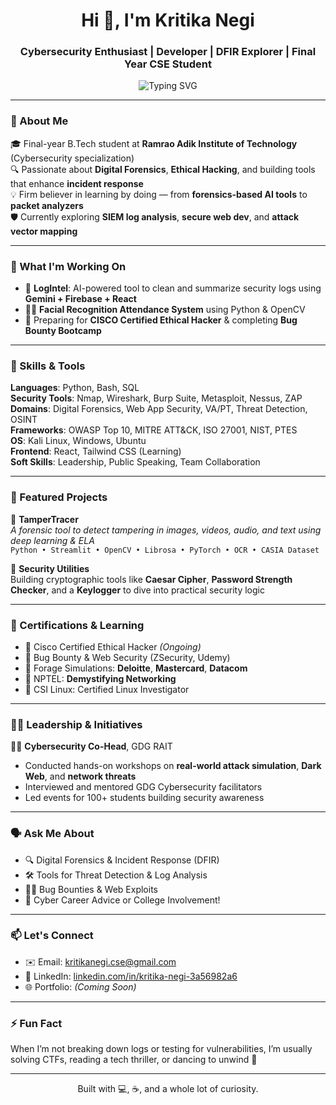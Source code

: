 <h1 align="center">Hi 👋, I'm Kritika Negi</h1>
<h3 align="center">Cybersecurity Enthusiast | Developer | DFIR Explorer | Final Year CSE Student</h3>

<p align="center">
  <img src="https://readme-typing-svg.demolab.com?font=Fira+Code&weight=500&pause=1000&center=true&vCenter=true&multiline=true&width=435&lines=Exploring+Cybersecurity+with+Curiosity!;DFIR%2C+Ethical+Hacking%2C+DevSecOps+%F0%9F%94%91;React%2C+Tailwind%2C+Security+Tools+%E2%9C%A8" alt="Typing SVG" />
</p>

---

### 🚀 About Me

🎓 Final-year B.Tech student at **Ramrao Adik Institute of Technology** (Cybersecurity specialization)  
🔍 Passionate about **Digital Forensics**, **Ethical Hacking**, and building tools that enhance **incident response**  
💡 Firm believer in learning by doing — from **forensics-based AI tools** to **packet analyzers**  
🛡️ Currently exploring **SIEM log analysis**, **secure web dev**, and **attack vector mapping**

---

### 🧠 What I'm Working On

- 🧠 **LogIntel**: AI-powered tool to clean and summarize security logs using **Gemini + Firebase + React**
- 🕵️‍♀️ **Facial Recognition Attendance System** using Python & OpenCV
- 🎯 Preparing for **CISCO Certified Ethical Hacker** & completing **Bug Bounty Bootcamp**

---

### 🧰 Skills & Tools

**Languages**: Python, Bash, SQL  
**Security Tools**: Nmap, Wireshark, Burp Suite, Metasploit, Nessus, ZAP  
**Domains**: Digital Forensics, Web App Security, VA/PT, Threat Detection, OSINT  
**Frameworks**: OWASP Top 10, MITRE ATT&CK, ISO 27001, NIST, PTES  
**OS**: Kali Linux, Windows, Ubuntu  
**Frontend**: React, Tailwind CSS (Learning)  
**Soft Skills**: Leadership, Public Speaking, Team Collaboration

---

### 🌟 Featured Projects

🧪 **TamperTracer**  
*A forensic tool to detect tampering in images, videos, audio, and text using deep learning & ELA*  
`Python • Streamlit • OpenCV • Librosa • PyTorch • OCR • CASIA Dataset`

🧩 **Security Utilities**  
Building cryptographic tools like **Caesar Cipher**, **Password Strength Checker**, and a **Keylogger** to dive into practical security logic

---

### 🧩 Certifications & Learning

- 🔐 Cisco Certified Ethical Hacker *(Ongoing)*
- 🧰 Bug Bounty & Web Security (ZSecurity, Udemy)
- 🧠 Forage Simulations: **Deloitte**, **Mastercard**, **Datacom**
- 🧠 NPTEL: **Demystifying Networking**
- 🧪 CSI Linux: Certified Linux Investigator

---

### 🧑‍🏫 Leadership & Initiatives

👩‍💼 **Cybersecurity Co-Head**, GDG RAIT  
- Conducted hands-on workshops on **real-world attack simulation**, **Dark Web**, and **network threats**  
- Interviewed and mentored GDG Cybersecurity facilitators  
- Led events for 100+ students building security awareness

---

### 🗣️ Ask Me About

- 🔍 Digital Forensics & Incident Response (DFIR)  
- 🛠️ Tools for Threat Detection & Log Analysis  
- 👩‍💻 Bug Bounties & Web Exploits  
- 💬 Cyber Career Advice or College Involvement!

---

### 📫 Let's Connect

- ✉️ Email: [kritikanegi.cse@gmail.com](mailto:kritikanegi.cse@gmail.com)  
- 💼 LinkedIn: [linkedin.com/in/kritika-negi-3a56982a6](https://www.linkedin.com/in/kritika-negi-3a56982a6)  
- 🌐 Portfolio: *(Coming Soon)*

---

### ⚡ Fun Fact

When I’m not breaking down logs or testing for vulnerabilities, I’m usually solving CTFs, reading a tech thriller, or dancing to unwind 💃

---

<div align="center">
Built with 💻, ☕, and a whole lot of curiosity.
</div>
